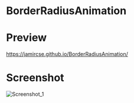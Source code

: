 # BorderRadiusAnimation

# **Preview**

https://jamircse.github.io/BorderRadiusAnimation/

# **Screenshot**

![Screenshot_1](https://user-images.githubusercontent.com/46633915/195656091-c0e6c637-1801-4213-a83b-00f1d51104b0.png)
